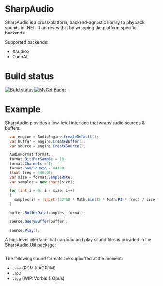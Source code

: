 # SharpAudio
SharpAudio is a cross-platform, backend-agnostic library to playback sounds in .NET. It achieves that by wrapping the platform specific backends.

Supported backends:
- XAudio2
- OpenAL


# Build status

[![Build status](https://ci.appveyor.com/api/projects/status/c3e98wk0mwcsje00?svg=true)](https://ci.appveyor.com/project/feliwir/sharpaudio)
[![MyGet Badge](https://buildstats.info/myget/feliwir/SharpAudio)](https://www.myget.org/feed/feliwir/package/nuget/SharpAudio)

# Example

SharpAudio provides a low-level interface that wraps audio sources & buffers:
```csharp
  var engine = AudioEngine.CreateDefault();
  var buffer = engine.CreateBuffer();
  var source = engine.CreateSource();

  AudioFormat format;
  format.BitsPerSample = 16;
  format.Channels = 1;
  format.SampleRate = 44100;
  float freq = 440.0f;
  var size = format.SampleRate;
  var samples = new short[size];

  for (int i = 0; i < size; i++)
  {
    samples[i] = (short)(32760 * Math.Sin((2 * Math.PI * freq) / size * i));
  }

  buffer.BufferData(samples, format);

  source.QueryBuffer(buffer);

  source.Play();
```

A high level interface that can load and play sound files is provided in the SharpAudio.Util package:
```csharp
```

The following sound formats are supported at the moment:
- `.wav` (PCM & ADPCM)
- `.mp3` 
- `.ogg` (WIP: Vorbis & Opus)
